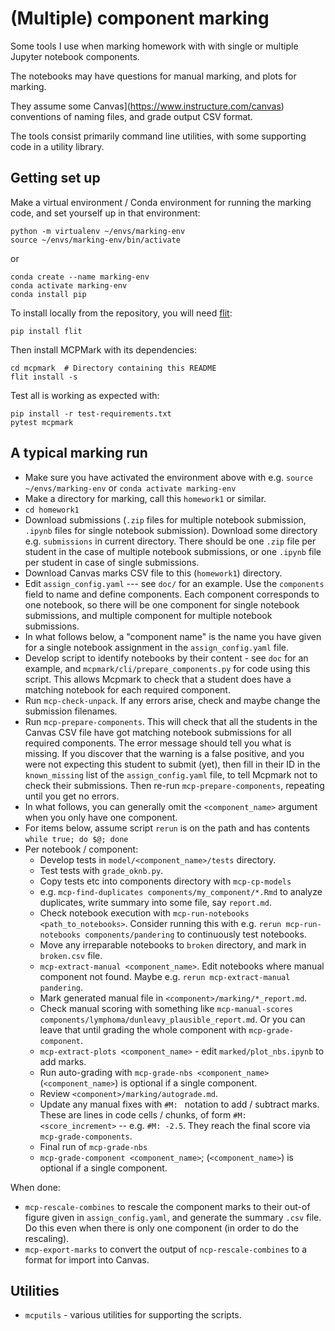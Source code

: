 # (Multiple) component marking

Some tools I use when marking homework with with single or multiple Jupyter
notebook components.

The notebooks may have questions for manual marking, and plots for marking.

They assume some Canvas](https://www.instructure.com/canvas) conventions of
naming files, and grade output CSV format.

The tools consist primarily command line utilities, with some supporting code
in a utility library.

## Getting set up

Make a virtual environment / Conda environment for running the marking code, and set yourself up in that environment:

```
python -m virtualenv ~/envs/marking-env
source ~/envs/marking-env/bin/activate
```

or

```
conda create --name marking-env
conda activate marking-env
conda install pip
```

To install locally from the repository, you will need
[flit](https://pypi.org/project/flit):

```
pip install flit
```

Then install MCPMark with its dependencies:

```
cd mcpmark  # Directory containing this README
flit install -s
```

Test all is working as expected with:

```
pip install -r test-requirements.txt
pytest mcpmark
```

## A typical marking run

*   Make sure you have activated the environment above with e.g. `source
    ~/envs/marking-env` or `conda activate marking-env`
* Make a directory for marking, call this `homework1` or similar.
* `cd homework1`
* Download submissions (`.zip` files for multiple notebook submission, `.ipynb`
  files for single notebook submission). Download some directory e.g.
  `submissions` in current directory. There should be one `.zip` file per
  student in the case of multiple notebook submissions, or one `.ipynb` file
  per student in case of single submissions.
* Download Canvas marks CSV file to this (`homework1`) directory.
* Edit `assign_config.yaml` --- see `doc/` for an example.   Use the
  `components` field to name and define components.  Each component corresponds
  to one notebook, so there will be one component for single notebook
  submissions, and multiple component for multiple notebook submissions.
* In what follows below, a "component name" is the name you have given for
  a single notebook assignment in the `assign_config.yaml` file.
* Develop script to identify notebooks by their content - see `doc` for an
  example, and `mcpmark/cli/prepare_components.py` for code using this script.
  This allows Mcpmark to check that a student does have a matching notebook for
  each required component.
* Run `mcp-check-unpack`.  If any errors arise, check and maybe change the
  submission filenames.
* Run `mcp-prepare-components`.  This will check that all the students in the
  Canvas CSV file have got matching notebook submissions for all required
  components.  The error message should tell you what is missing.  If you
  discover that the warning is a false positive, and you were not expecting
  this student to submit (yet), then fill in their ID in the `known_missing`
  list of the `assign_config.yaml` file, to tell Mcpmark not to check their
  submissions.  Then re-run `mcp-prepare-components`, repeating until you get
  no errors.
* In what follows, you can generally omit the `<component_name>` argument when
  you only have one component.
* For items below, assume script `rerun` is on the path and has contents
  `while true; do $@; done`
* Per notebook / component:
    * Develop tests in `model/<component_name>/tests` directory.
    * Test tests with `grade_oknb.py`.
    * Copy tests etc into components directory with `mcp-cp-models`
    * e.g. `mcp-find-duplicates components/my_component/*.Rmd` to analyze
      duplicates, write summary into some file, say `report.md`.
    * Check notebook execution with `mcp-run-notebooks <path_to_notebooks>`.
      Consider running this with e.g. `rerun mcp-run-notebooks
      components/pandering` to continuously test notebooks.
    * Move any irreparable notebooks to `broken` directory, and mark in
      `broken.csv` file.
    * `mcp-extract-manual <component_name>`. Edit notebooks where manual
      component not found.  Maybe e.g. `rerun mcp-extract-manual pandering`.
    * Mark generated manual file in `<component>/marking/*_report.md`.
    * Check manual scoring with something like `mcp-manual-scores
      components/lymphoma/dunleavy_plausible_report.md`.  Or you can leave
      that until grading the whole component with `mcp-grade-component`.
    * `mcp-extract-plots <component_name>` - edit `marked/plot_nbs.ipynb` to
      add marks.
    * Run auto-grading with `mcp-grade-nbs <component_name>`
      (`<component_name>`) is optional if a single component.
    * Review `<component>/marking/autograde.md`.
    *   Update any manual fixes with `#M: ` notation to add / subtract marks.
        These are lines in code cells / chunks, of form `#M:
        <score_increment>` -- e.g. `#M: -2.5`.  They reach the final score via
        `mcp-grade-components`.
    * Final run of `mcp-grade-nbs`
    * `mcp-grade-component <component_name>`; (`<component_name>`) is optional
      if a single component.

When done:

* `mcp-rescale-combines` to rescale the component marks to their out-of figure
  given in `assign_config.yaml`, and generate the summary `.csv` file.  Do this
  even when there is only one component (in order to do the rescaling).
* `mcp-export-marks` to convert the output of `ncp-rescale-combines` to
  a format for import into Canvas.

## Utilities

* `mcputils` - various utilities for supporting the scripts.

